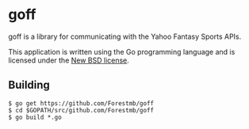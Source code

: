 # goff #

goff is a library for communicating with the Yahoo Fantasy Sports APIs.

This application is written using the Go programming language and is licensed
under the [New BSD license](https://github.com/Forestmb/goff/LICENSE.txt).

## Building ##

    $ go get https://github.com/Forestmb/goff
    $ cd $GOPATH/src/github.com/Forestmb/goff
    $ go build *.go
